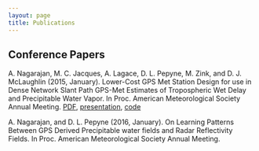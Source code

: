```yaml
---
layout: page
title: Publications
---
```

## Conference Papers
A. Nagarajan, M. C. Jacques, A. Lagace, D. L. Pepyne, M. Zink, and D. J. McLaughlin (2015, January). Lower-Cost GPS Met Station Design for use in Dense Network Slant Path GPS-Met Estimates of Tropospheric Wet Delay and Precipitable Water Vapor. In Proc. American Meteorological Society Annual Meeting. [PDF](https://ams.confex.com/ams/95Annual/webprogram/Manuscript/Paper269292/AMS_Final_4.pdf), [presentation](https://ams.confex.com/ams/95Annual/videogateway.cgi/id/29805?recordingid=29805), [code](https://github.com/adityanagara/UMASS_GPSMET)

A. Nagarajan, and D. L. Pepyne (2016, January). On Learning Patterns Between GPS Derived Precipitable water fields and Radar Reflectivity Fields. In Proc. American Meteorological Society Annual Meeting.

